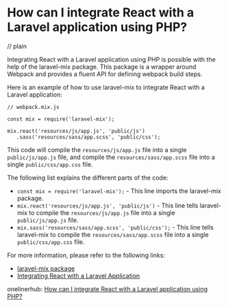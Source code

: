 # How can I integrate React with a Laravel application using PHP?
// plain

Integrating React with a Laravel application using PHP is possible with the help of the laravel-mix package. This package is a wrapper around Webpack and provides a fluent API for defining webpack build steps.

Here is an example of how to use laravel-mix to integrate React with a Laravel application:

```
// webpack.mix.js

const mix = require('laravel-mix');

mix.react('resources/js/app.js', 'public/js')
   .sass('resources/sass/app.scss', 'public/css');
```

This code will compile the `resources/js/app.js` file into a single `public/js/app.js` file, and compile the `resources/sass/app.scss` file into a single `public/css/app.css` file.

The following list explains the different parts of the code:
- `const mix = require('laravel-mix');` - This line imports the laravel-mix package.
- `mix.react('resources/js/app.js', 'public/js')` - This line tells laravel-mix to compile the `resources/js/app.js` file into a single `public/js/app.js` file.
- `mix.sass('resources/sass/app.scss', 'public/css');` - This line tells laravel-mix to compile the `resources/sass/app.scss` file into a single `public/css/app.css` file.

For more information, please refer to the following links:
- [laravel-mix package](https://github.com/JeffreyWay/laravel-mix)
- [Integrating React with a Laravel Application](https://laravel-news.com/integrating-react-with-laravel-application)

onelinerhub: [How can I integrate React with a Laravel application using PHP?](https://onelinerhub.com/php-laravel/how-can-i-integrate-react-with-a-laravel-application-using-php)